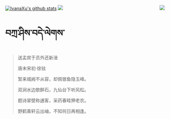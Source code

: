 [![IvanaXu's github stats](https://github-readme-stats.vercel.app/api?username=IvanaXu&show_icons=true&theme=vue-dark)](https://github.com/anuraghazra/github-readme-stats)
<img align="right" src="https://github-readme-stats.vercel.app/api/top-langs/?username=IvanaXu&langs_count=7&theme=graywhite" />
<img src="https://github-readme-stats.vercel.app/api/wakatime?username=IvanaXu&layout=compact&langs_count=6&theme=vue-dark&&custom_title=Programming Times(Jul 29 2021-)" />
# བཀྲ་ཤིས་བདེ་ལེགས་
> 送孟宾于员外还新淦
>
> 唐末宋初·徐铉
>
> 暂来城阙不从容，却佩银鱼隐玉峰。
> 
> 双涧水边欹醉石，九仙台下听风松。
> 
> 题诗翠壁称逋客，采药春畦狎老农。
> 
> 野鹤乘轩云出岫，不知何日再相逢。